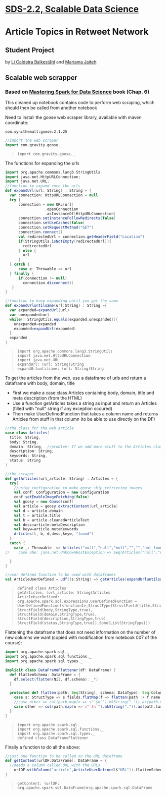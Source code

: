 [SDS-2.2, Scalable Data Science](https://lamastex.github.io/scalable-data-science/sds/2/2/)
===========================================================================================

Article Topics in Retweet Network
=================================

Student Project
---------------

by [Li Caldeira Balkeståhl](https://www.linkedin.com/in/li-caldeira-balkest%C3%A5hl-9b839412b/) and [Mariama Jaiteh](https://www.linkedin.com/in/mariama-jaiteh-a97ab373/)

Scalable web scrapper
---------------------

### Based on [Mastering Spark for Data Science](https://www.packtpub.com/big-data-and-business-intelligence/mastering-spark-data-science) book (Chap. 6)

This cleaned up notebook contains code to perform web scraping, which should then be called from another notebook

Need to install the goose web scraper library, available with maven coordinate:

`com.syncthemall:goose:2.1.25`

``` scala
//import the web scraper
import com.gravity.goose._
```

>     import com.gravity.goose._

The functions for expanding the urls

``` scala
import org.apache.commons.lang3.StringUtils 
import java.net.HttpURLConnection;
import java.net.URL;
//function to expand once the urls
def expandUrl(url: String) : String = {
  var connection: HttpURLConnection = null
  try {
      connection = new URL(url)
                  .openConnection
                  .asInstanceOf[HttpURLConnection]
      connection.setInstanceFollowRedirects(false)
      connection.setUseCaches(false)
      connection.setRequestMethod("GET")
      connection.connect()
      val redirectedUrl = connection.getHeaderField("Location")
      if(StringUtils.isNotEmpty(redirectedUrl)){
        redirectedUrl
      } else {
        url
      }
  } catch {
      case e: Throwable => url
  } finally {
      if(connection != null)
        connection.disconnect()
   }
}

//function to keep expanding until you get the same
def expandUrluntilsame(url:String) : String ={
  var expanded=expandUrl(url)
  var unexpanded=url
  while(! StringUtils.equals(expanded,unexpanded)){
    unexpanded=expanded
    expanded=expandUrl(expanded)
  }
  expanded
}
```

>     import org.apache.commons.lang3.StringUtils
>     import java.net.HttpURLConnection
>     import java.net.URL
>     expandUrl: (url: String)String
>     expandUrluntilsame: (url: String)String

To get the articles from the web, use a dataframe of urls and return a dataframe with body, domain, title

-   First we make a case class Articles containing body, domain, title and meta description (from the HTML)
-   Use a function getArticles takes a string as input and return an Articles (filled with "null" string if any exception occured)
-   Then make UserDefinedFunction that takes a column name and returns Articles from stuff in that column (to be able to use directly on the DF)

``` scala
//the class for the web article
case class Articles(
  title: String, 
  body: String, 
  domain: String,  //problem: If we add more stuff to the Articles class,  getArticles  needs to be changed
  description: String,
  keywords: String,
  status: String
)

//the scraper
def getArticles(url_article: String) : Articles = {
  try{
    //using configuration to make goose skip retrieving images
    val conf: Configuration = new Configuration
    conf.setEnableImageFetching(false)
    val goosy = new Goose(conf)
    val article = goosy.extractContent(url_article) 
    val d = article.domain
    val t = article.title
    val b = article.cleanedArticleText
    val desc=article.metaDescription
    val keyw=article.metaKeywords
    Articles(t, b, d,desc,keyw, "found")
  }
  catch {
    case _: Throwable  => Articles("null","null","null","","","not found")
//    case uhe: java.net.UnknownHostException => Seq(Articles("null","null","null","not found")).toDF()

  }
}

//user defined function to be used with dataframes
val ArticleUserDefined = udf((s:String) => getArticles(expandUrluntilsame(s))) //this actually creates a new instance of goose for each article,this is slow and not scalable as they say in the book (i think)
```

>     defined class Articles
>     getArticles: (url_article: String)Articles
>     ArticleUserDefined: org.apache.spark.sql.expressions.UserDefinedFunction = UserDefinedFunction(<function1>,StructType(StructField(title,StringType,true), StructField(body,StringType,true), StructField(domain,StringType,true), StructField(description,StringType,true), StructField(status,StringType,true)),Some(List(StringType)))

Flattening the dataframe that does not need information on the number of new columns we want (copied with modification from notebook 007 of the course):

``` scala
import org.apache.spark.sql._
import org.apache.spark.sql.functions._
import org.apache.spark.sql.types._

implicit class DataFrameFlattener(df: DataFrame) {
  def flattenSchema: DataFrame = {
    df.select(flatten(Nil, df.schema): _*)
  }

  protected def flatten(path: Seq[String], schema: DataType): Seq[Column] = schema match {
    case s: StructType => s.fields.flatMap(f => flatten(path :+ f.name, f.dataType)) 
    //case other => col(path.map(n => s"`$n`").mkString(".")).as(path.mkString(".")) :: Nil //original
    case other => col(path.map(n => s"`$n`").mkString(".")).as(path.last) :: Nil //i just want the lowest nested name (is last too computationally expensive?)
  }
}
```

>     import org.apache.spark.sql._
>     import org.apache.spark.sql.functions._
>     import org.apache.spark.sql.types._
>     defined class DataFrameFlattener

Finally a function to do all the above:

``` scala
//just one function to be called on the URL dataframe
def getContent(urlDF:DataFrame): DataFrame = {
  //needs a column called URL with the URLs
    urlDF.withColumn("article",ArticleUserDefined($"URL")).flattenSchema  
}
```

>     getContent: (urlDF: org.apache.spark.sql.DataFrame)org.apache.spark.sql.DataFrame